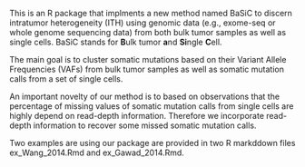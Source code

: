 
This is an R package that implments a new method named BaSiC to discern intratumor heterogeneity (ITH) using genomic data (e.g., exome-seq or whole genome sequencing data) from both bulk tumor samples as well as single cells. BaSiC stands for **B**ulk tumor **a**nd **Si**ngle **C**ell. 

The main goal is to cluster somatic mutations based on their Variant Allele Frequencies (VAFs) from bulk tumor samples as well as somatic mutation calls from a set of single cells. 

An important novelty of our method is to based on observations that the percentage of missing values of somatic mutation calls from single cells are highly depend on read-depth information. Therefore we incorporate read-depth information to recover some missed somatic mutation calls. 

Two examples are using our package are provided in two R markddown files ex_Wang_2014.Rmd and ex_Gawad_2014.Rmd. 
